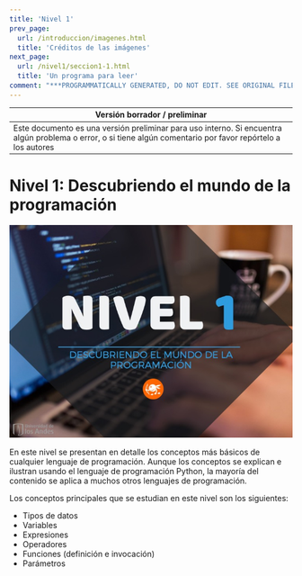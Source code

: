 ```yaml
---
title: 'Nivel 1'
prev_page:
  url: /introduccion/imagenes.html
  title: 'Créditos de las imágenes'
next_page:
  url: /nivel1/seccion1-1.html
  title: 'Un programa para leer'
comment: "***PROGRAMMATICALLY GENERATED, DO NOT EDIT. SEE ORIGINAL FILES IN /content***"
---
```

Versión borrador / preliminar |
-------------------|
Este documento es una versión preliminar para uso interno. Si encuentra algún problema o error, o si tiene algún comentario por favor repórtelo a los autores|



# Nivel 1: Descubriendo el mundo de la programación

![](./images/N1_introduccion.jpg)

En este nivel se presentan en detalle los conceptos más básicos de cualquier lenguaje de programación. Aunque los conceptos se explican e ilustran usando el lenguaje de programación Python, la mayoría del contenido se aplica a muchos otros lenguajes de programación.

Los conceptos principales que se estudian en este nivel son los siguientes:

* Tipos de datos
* Variables
* Expresiones
* Operadores
* Funciones (definición e invocación)
* Parámetros
